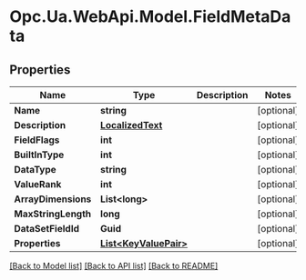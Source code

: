 # Opc.Ua.WebApi.Model.FieldMetaData

## Properties

Name | Type | Description | Notes
------------ | ------------- | ------------- | -------------
**Name** | **string** |  | [optional] 
**Description** | [**LocalizedText**](LocalizedText.md) |  | [optional] 
**FieldFlags** | **int** |  | [optional] 
**BuiltInType** | **int** |  | [optional] 
**DataType** | **string** |  | [optional] 
**ValueRank** | **int** |  | [optional] 
**ArrayDimensions** | **List&lt;long&gt;** |  | [optional] 
**MaxStringLength** | **long** |  | [optional] 
**DataSetFieldId** | **Guid** |  | [optional] 
**Properties** | [**List&lt;KeyValuePair&gt;**](KeyValuePair.md) |  | [optional] 

[[Back to Model list]](../README.md#documentation-for-models) [[Back to API list]](../README.md#documentation-for-api-endpoints) [[Back to README]](../README.md)

